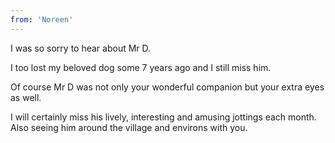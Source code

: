 ```yaml
---
from: 'Noreen'
---
```


I was so sorry to hear about Mr D.

I too lost my beloved dog some 7 years ago and I still miss him.

Of course Mr D was not only your wonderful companion but your extra eyes as well.

I will certainly miss his lively, interesting and amusing jottings each month. Also seeing him around the village and environs with you. 